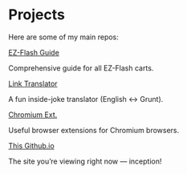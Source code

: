 # Projects

Here are some of my main repos:

<div class="project-buttons">
  <div class="project-card">
    <a href="https://github.com/ChimeraGaming/EZ-Flash-Guide" class="glow-button">EZ-Flash Guide</a>
    <p>Comprehensive guide for all EZ-Flash carts.</p>
  </div>

  <div class="project-card">
    <a href="https://chimeragaming.github.io/LOZ_Link_Translator/" class="glow-button">Link Translator</a>
    <p>A fun inside-joke translator (English ↔ Grunt).</p>
  </div>

  <div class="project-card">
    <a href="https://github.com/ChimeraGaming/Chromium-Based-Web-Extensions" class="glow-button">Chromium Ext.</a>
    <p>Useful browser extensions for Chromium browsers.</p>
  </div>

  <div class="project-card">
    <a href="https://chimeragaming.github.io/" class="glow-button">This Github.io</a>
    <p>The site you’re viewing right now — inception!</p>
  </div>
</div>
